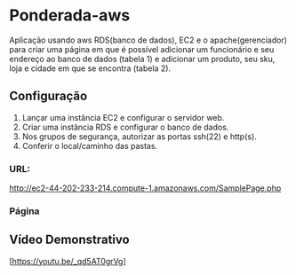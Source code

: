 # Ponderada-aws
Aplicação usando aws RDS(banco de dados), EC2 e o apache(gerenciador) para criar uma página em que é possível adicionar um funcionário e seu endereço ao banco de dados (tabela 1) e adicionar um produto, seu sku, loja e cidade em que se encontra (tabela 2).

## Configuração
1. Lançar uma instância EC2 e configurar o servidor web.
2. Criar uma instância RDS e configurar o banco de dados.
3. Nos grupos de segurança, autorizar as portas ssh(22) e http(s).
4. Conferir o local/caminho das pastas.


### URL:
http://ec2-44-202-233-214.compute-1.amazonaws.com/SamplePage.php

### Página



## Vídeo Demonstrativo
[https://youtu.be/_qd5AT0grVg]
